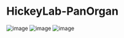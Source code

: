 # HickeyLab-PanOrgan
![image](https://github.com/user-attachments/assets/c93cbc07-b2d9-4caf-9b88-0c5fa0234a35)
![image](https://github.com/user-attachments/assets/a5770064-865a-485e-9d3d-0508ebafbe43)
![image](https://github.com/user-attachments/assets/64617961-a3dd-4990-832e-9c4faf4bc77b)


